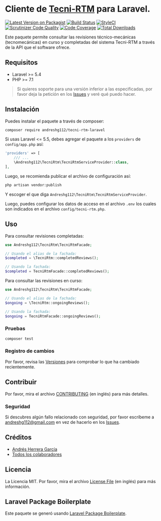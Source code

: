# Cliente de [Tecni-RTM](http://tecnimaq.com/index.php/tecni-rtm/) para Laravel.

[![Latest Version on Packagist](https://img.shields.io/packagist/v/andreshg112/tecni-rtm-laravel.svg?style=flat-square)](https://packagist.org/packages/andreshg112/tecni-rtm-laravel)
[![Build Status](https://travis-ci.com/andreshg112/tecni-rtm-laravel.svg?branch=master)](https://travis-ci.com/andreshg112/tecni-rtm-laravel)
[![StyleCI](https://styleci.io/repos/177488663/shield)](https://styleci.io/repos/177488663)
[![Scrutinizer Code Quality](https://scrutinizer-ci.com/g/andreshg112/tecni-rtm-laravel/badges/quality-score.png?b=master)](https://scrutinizer-ci.com/g/andreshg112/tecni-rtm-laravel/?branch=master)
[![Code Coverage](https://scrutinizer-ci.com/g/andreshg112/tecni-rtm-laravel/badges/coverage.png?b=master)](https://scrutinizer-ci.com/g/andreshg112/tecni-rtm-laravel/?branch=master)
[![Total Downloads](https://img.shields.io/packagist/dt/andreshg112/tecni-rtm-laravel.svg?style=flat-square)](https://packagist.org/packages/andreshg112/tecni-rtm-laravel)

Este paquete permite consultar las revisiones técnico-mecánicas (tecnomecánicas) en curso y completadas del sistema Tecni-RTM a través de la API que el software ofrece.

## Requisitos

-   Laravel >= 5.4
-   PHP >= 7.1

> Si quieres soporte para una versión inferior a las especificadas, por favor deja la petición en los [Issues](../../issues) y veré qué puedo hacer.

## Instalación

Puedes instalar el paquete a través de composer:

```bash
composer require andreshg112/tecni-rtm-laravel
```

Si usas Laravel <= 5.5, debes agregar el paquete a los `providers` de `config/app.php` así:

```php
'providers' => [
    /// ...
    \Andreshg112\TecniRtm\TecniRtmServiceProvider::class,
],
```

Luego, se recomienda publicar el archivo de configuración así:

```bash
php artisan vendor:publish
```

Y escoger el que diga `Andreshg112\TecniRtm\TecniRtmServiceProvider`.

Luego, puedes configurar los datos de acceso en el archivo `.env` los cuales son indicados en el archivo `config/tecni-rtm.php`.

## Uso

Para consultar revisiones completadas:

```php
use Andreshg112\TecniRtm\TecniRtmFacade;

// Usando el alias de la fachada:
$completed = \TecniRtm::completedReviews();

// Usando la fachada:
$completed = TecniRtmFacade::completedReviews();
```

Para consultar las revisiones en curso:

```php
use Andreshg112\TecniRtm\TecniRtmFacade;

// Usando el alias de la fachada:
$ongoing = \TecniRtm::ongoingReviews();

// Usando la fachada:
$ongoing = TecniRtmFacade::ongoingReviews();
```

### Pruebas

```bash
composer test
```

### Registro de cambios

Por favor, revisa las [Versiones](../../releases) para comprobar lo que ha cambiado recientemente.

## Contribuir

Por favor, mira el archivo [CONTRIBUTING](CONTRIBUTING.md) (en inglés) para más detalles.

### Seguridad

Si descubres algún fallo relacionado con seguridad, por favor escríbeme a andreshg112@gmail.com en vez de hacerlo en los [Issues](../../issues).

## Créditos

-   [Andrés Herrera García](https://github.com/andreshg112)
-   [Todos los colaboradores](../../contributors)

## Licencia

La Licencia MIT. Por favor, mira el archivo [License File](LICENSE.md) (en inglés) para más información.

## Laravel Package Boilerplate

Este paquete se generó usando [Laravel Package Boilerplate](https://laravelpackageboilerplate.com).
